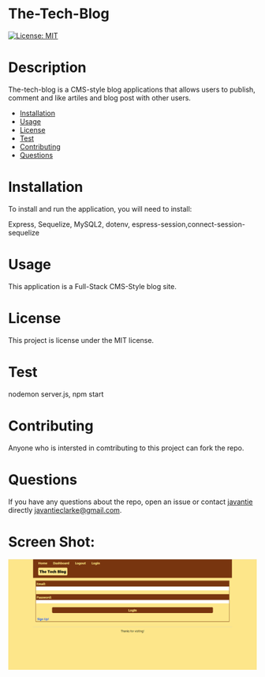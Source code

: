 
# The-Tech-Blog
[![License: MIT](https://img.shields.io/badge/License-MIT-yellow.svg)](https://opensource.org/licenses/MIT)
# Description
The-tech-blog is a CMS-style blog applications that allows users to publish, comment and like artiles and blog post with other users. 
* [Installation](#installation)
* [Usage](#usage)
* [License](#license)
* [Test](#test)
* [Contributing](#contributing)
* [Questions](#questions)
# Installation
To install and run the application, you will need to install:

Express, Sequelize, MySQL2, dotenv, espress-session,connect-session-sequelize
# Usage
​This application is a Full-Stack CMS-Style blog site. 
# License
  This project is license under the  MIT license.
# Test
nodemon server.js, npm start
# Contributing
​Anyone who is intersted in comtributing to this project can fork the repo. 
# Questions
If you have any questions about the repo, open an issue or contact [javantie](https://github.com/javantie) directly [javantieclarke@gmail.com](mailto:javantieclarke@gmail.com).

# Screen Shot:
![App Image](https://github.com/javantie/the-tech-blog/blob/main/public/images/Capture.PNG)
